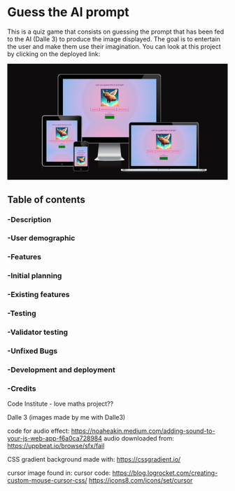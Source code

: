 # Guess the AI prompt
This is a quiz game that consists on guessing the prompt that has been fed to the AI (Dalle 3) to produce the image displayed. The goal is to entertain the user and make them use their imagination. 
You can look at this project by clicking on the deployed link:  

 !['am I responsive' image](assets/readmeimages/amiresponsive.png)

 ## Table of contents
### -Description 
### -User demographic 
### -Features
### -Initial planning
### -Existing features
### -Testing
### -Validator testing
### -Unfixed Bugs
### -Development and deployment
### -Credits
Code Institute - love maths project?? 

Dalle 3 (images made by me with Dalle3)

code for audio effect: https://noaheakin.medium.com/adding-sound-to-your-js-web-app-f6a0ca728984
audio downloaded from: https://uppbeat.io/browse/sfx/fail

CSS gradient background made with: https://cssgradient.io/

cursor image found in: 
cursor code: https://blog.logrocket.com/creating-custom-mouse-cursor-css/
https://icons8.com/icons/set/cursor 
